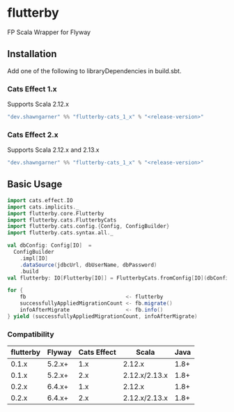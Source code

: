 # flutterby
FP Scala Wrapper for Flyway

## Installation

Add one of the following to libraryDependencies in build.sbt.

### Cats Effect 1.x

Supports Scala 2.12.x

```sbt
"dev.shawngarner" %% "flutterby-cats_1_x" % "<release-version>"
```

### Cats Effect 2.x

Supports Scala 2.12.x and 2.13.x

```sbt
"dev.shawngarner" %% "flutterby-cats_1_x" % "<release-version>"
```

## Basic Usage

```scala
import cats.effect.IO
import cats.implicits._
import flutterby.core.Flutterby
import flutterby.cats.FlutterbyCats
import flutterby.cats.config.{Config, ConfigBuilder}
import flutterby.cats.syntax.all._

val dbConfig: Config[IO]  = 
  ConfigBuilder
    .impl[IO]
    .dataSource(jdbcUrl, dbUserName, dbPassword)
    .build
val flutterby: IO[Flutterby[IO]] = FlutterbyCats.fromConfig[IO](dbConfig)

for {
    fb                                <- flutterby
    successfullyAppliedMigrationCount <- fb.migrate()
    infoAfterMigrate                  <- fb.info()
} yield (successfullyAppliedMigrationCount, infoAfterMigrate)
```

### Compatibility

|flutterby|Flyway|Cats Effect|Scala        |Java|
|---------|------|-----------|-------------|----|
|0.1.x    |5.2.x+|1.x        |2.12.x       |1.8+|     
|0.1.x    |5.2.x+|2.x        |2.12.x/2.13.x|1.8+|
|0.2.x    |6.4.x+|1.x        |2.12.x       |1.8+|     
|0.2.x    |6.4.x+|2.x        |2.12.x/2.13.x|1.8+|



